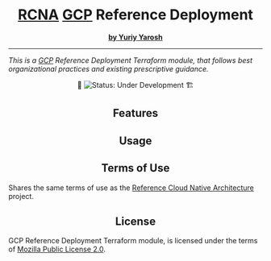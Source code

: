 <h1 align="center">
  <a href="https://github.com/yuriy-yarosh/architecture">RCNA</a> <a href="https://cloud.google.com/">GCP</a> Reference Deployment
</h1>

<p align="center">
  <a href="https://www.linkedin.com/in/yuriy-yarosh-171ba3b9/"><b>by Yuriy Yarosh</b></a>
</p>

<hr />

<p>
  <em>This is a <a href="https://cloud.google.com/">GCP</a> Reference Deployment Terraform module, 
  that follows best organizational practices and existing prescriptive guidance.</em>
</p>

<div align="center">
  🚧 <img src="https://img.shields.io/badge/status-under_development-red?style=flat-square" alt="Status: Under Development" /> 🏗️
</div>

<h2 align="center">Features</h2>

<h2 align="center">Usage</h2>

<h2 align="center">Terms of Use</h2>

Shares the same terms of use as the <a href="https://github.com/yuriy-yarosh/architecture?tab=readme-ov-file#---terms-of-use">Reference Cloud Native Architecture</a> project.

<h2 align="center">License</h2>

GCP Reference Deployment Terraform module, is licensed under the terms of [Mozilla Public License 2.0](LICENSE).
